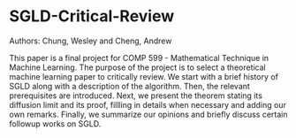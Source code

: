 # SGLD-Critical-Review

Authors: Chung, Wesley and Cheng, Andrew

This paper is a final project for COMP 599 - Mathematical Technique in Machine Learning. 
The purpose of the project is to select a theoretical machine learning paper to critically review. 
We start with a brief history of SGLD along with a description of the algorithm. Then, the relevant prerequisites are
introduced. Next, we present the theorem stating its diffusion limit and its proof, fillling in details when necessary and adding our own remarks. Finally, we summarize our opinions and briefly discuss certain followup works on SGLD.

